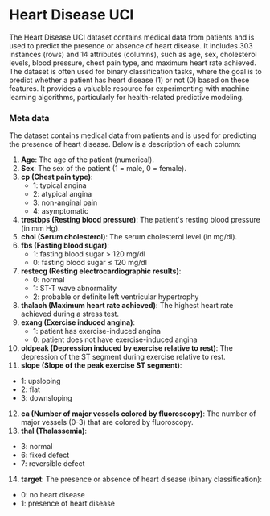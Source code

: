 # Heart Disease UCI
The Heart Disease UCI dataset contains medical data from patients and is used to predict the presence or absence of heart disease. It includes 303 instances (rows) and 14 attributes (columns), such as age, sex, cholesterol levels, blood pressure, chest pain type, and maximum heart rate achieved. The dataset is often used for binary classification tasks, where the goal is to predict whether a patient has heart disease (1) or not (0) based on these features. It provides a valuable resource for experimenting with machine learning algorithms, particularly for health-related predictive modeling.

### Meta data
The dataset contains medical data from patients and is used for predicting the presence of heart disease. Below is a description of each column:

1. **Age**: The age of the patient (numerical).
2. **Sex**: The sex of the patient (1 = male, 0 = female).
3. **cp (Chest pain type)**:
   - 1: typical angina
   - 2: atypical angina
   - 3: non-anginal pain
   - 4: asymptomatic
4. **trestbps (Resting blood pressure)**: The patient's resting blood pressure (in mm Hg).
5. **chol (Serum cholesterol)**: The serum cholesterol level (in mg/dl).
6. **fbs (Fasting blood sugar)**:
   - 1: fasting blood sugar > 120 mg/dl
   - 0: fasting blood sugar ≤ 120 mg/dl
7. **restecg (Resting electrocardiographic results)**:
   - 0: normal
   - 1: ST-T wave abnormality
   - 2: probable or definite left ventricular hypertrophy
8. **thalach (Maximum heart rate achieved)**: The highest heart rate achieved during a stress test.
9. **exang (Exercise induced angina)**:
   - 1: patient has exercise-induced angina
   - 0: patient does not have exercise-induced angina
10. **oldpeak (Depression induced by exercise relative to rest)**: The depression of the ST segment during exercise relative to rest.
11. **slope (Slope of the peak exercise ST segment)**:
   - 1: upsloping
   - 2: flat
   - 3: downsloping
12. **ca (Number of major vessels colored by fluoroscopy)**: The number of major vessels (0-3) that are colored by fluoroscopy.
13. **thal (Thalassemia)**:
   - 3: normal
   - 6: fixed defect
   - 7: reversible defect
14. **target**: The presence or absence of heart disease (binary classification):
   - 0: no heart disease
   - 1: presence of heart disease




